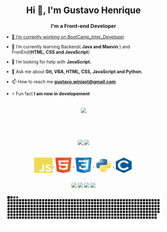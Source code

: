 <div class=block>
  <h1 align="center">Hi 👋, I'm Gustavo Henrique</h1>
<h3 align="center">I'm a Front-end Developer</h3>
<a href="https://github.com/Winiast">
 
 


- 🔭 I’m currently working on [BootCamp_Inter_Developer](https://github.com/Winiast/Project_By_BootCamp_Carrefour)

- 🌱 I’m currently learning Backend( **Java and Maevin** ) and FronEnd(**HTML, CSS and JavaScript**)

- 🤝 I’m looking for help with **JavaScript.**

- 💬 Ask me about **Git, VBA, HTML, CSS, JavaScript and Python.**

- 📫 How to reach me **gustavo.winiast@gmail.com**

- ⚡ Fun fact **I am new in developement**
  <br></br>

 <div align="center" style="display-flex">
 
  <img src="http://github-readme-streak-stats.herokuapp.com/?user=Winiast&theme=dark&date_format=M%20j%5B%2C%20Y%5D" />

 </div>

  <br></br>
<div align="center" style="display-flex; padding: 20px;">
  <a href="https://github.com/Winiast">
  <img height="180em" src="https://github-readme-stats.vercel.app/api?username=Winiast&show_icons=true&theme=dark&include_all_commits=true&count_private=false"/>
  <img height="180em" src="https://github-readme-stats.vercel.app/api/top-langs/?username=Winiast&layout=compact&langs_count=7&theme=dark"/>
</div>
 
 <div align="center" style="display-flex" style="margin: 2rem"><br>
  <img align="center" alt="gustavo-Js" height="50" width="60" src="https://raw.githubusercontent.com/devicons/devicon/master/icons/javascript/javascript-plain.svg">
  <img align="center" alt="gustavo-HTML" height="50" width="60" src="https://raw.githubusercontent.com/devicons/devicon/master/icons/html5/html5-original.svg">
  <img align="center" alt="gustavo-CSS" height="50" width="60" src="https://raw.githubusercontent.com/devicons/devicon/master/icons/css3/css3-original.svg">
  <img align="center" alt="gustavo-Python" height="50" width="60" src="https://raw.githubusercontent.com/devicons/devicon/master/icons/python/python-original.svg">
    <img align="center" alt="gustavo-c" height="50" width="60" src="https://github.com/devicons/devicon/blob/master/icons/c/c-plain.svg">


</div>
 
 

 ##
 
 <div align="center" style="display-flex" style="margin: 2rem"> 
  <a href="https://www.instagram.com/meninoguxta/" target="_blank"><img src="https://img.shields.io/badge/-Instagram-%23E4405F?style=for-the-badge&logo=instagram&logoColor=white" target="_blank"></a>
 <a href="https://discord.gg/pDbY76q8Qf" target="_blank"><img src="https://img.shields.io/badge/Discord-7289DA?style=for-the-badge&logo=discord&logoColor=white" target="_blank"></a> 
  <a href = "mailto:gustavo.winiast@gmail.com"><img src="https://img.shields.io/badge/-Gmail-%23333?style=for-the-badge&logo=gmail&logoColor=white" target="_blank"></a>
  <a href="https://www.linkedin.com/in/gustavo-silva-3b9bb8196" target="_blank"><img src="https://img.shields.io/badge/-LinkedIn-%230077B5?style=for-the-badge&logo=linkedin&logoColor=white" target="_blank"></a> 

  
 ![Snake animation](https://github.com/Winiast/Winiast/blob/output/github-contribution-grid-snake.svg)
  
 </div>

 </div>

